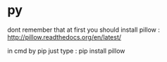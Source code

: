 py
==

dont remember that at first you should install pillow : http://pillow.readthedocs.org/en/latest/

in cmd by pip just type : pip install pillow
